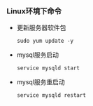 ### Linux环境下命令

* 更新服务器软件包

  `sudo yum update -y`

* mysql服务启动

  `service mysqld start`

* mysql服务重启动

  `service mysqld restart`

